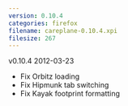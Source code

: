 ```yaml
---
version: 0.10.4
categories: firefox
filename: careplane-0.10.4.xpi
filesize: 267
---
```

v0.10.4 2012-03-23
* Fix Orbitz loading
* Fix Hipmunk tab switching
* Fix Kayak footprint formatting

